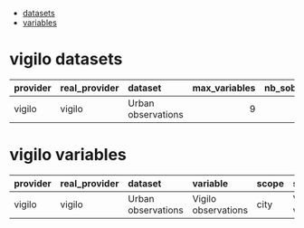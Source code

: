 <!-- ===================================================================== -->
<!-- This file is generated from .tpl/dataset/dataset_vigilo.rmd -->
<!-- ===================================================================== -->


 - [datasets](#vigilo-datasets)
 - [variables](#vigilo-variables)

# vigilo datasets


|provider |real_provider |dataset            | max_variables| nb_sobservations| max_scope|
|:--------|:-------------|:------------------|-------------:|----------------:|---------:|
|vigilo   |vigilo        |Urban observations |             9|            31623|       232|

# vigilo variables


|provider |real_provider |dataset            |variable            |scope |source         | nb_scope| nb_variables| nb_observations|
|:--------|:-------------|:------------------|:-------------------|:-----|:--------------|--------:|------------:|---------------:|
|vigilo   |vigilo        |Urban observations |Vigilo observations |city  |Vigilo website |      232|            9|           31623|
